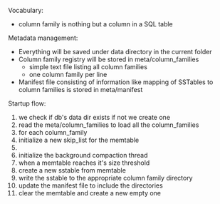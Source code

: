 Vocabulary:
- column family is nothing but a column in a SQL table

Metadata management:

- Everything will be saved under data directory in the current folder
- Column family registry will be stored in meta/column_families
  - simple text file listing all column families
  - one column family per line
- Manifest file consisting of information like mapping of SSTables to column families is stored in meta/manifest

Startup flow:
1. we check if db's data dir exists if not we create one
2. read the meta/column_families to load all the column_families
3. for each column_family
  1. initialize a new skip_list for the memtable
  2.
4. initialize the background compaction thread
5. when a memtable reaches it's size threshold
  1. create a new sstable from memtable
  2. write the sstable to the appropriate column family directory
  3. update the manifest file to include the directories
  4. clear the memtable and create a new empty one
